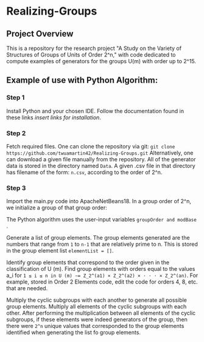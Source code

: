 # Realizing-Groups

## Project Overview
This is a repository for the research project "A Study on the Variety of Structures of Groups of Units of Order 2^n," 
with code dedicated to compute examples of generators for the groups U(m) with order up to 2^15.

## Example of use with Python Algorithm:
### Step 1
Install Python and your chosen IDE. Follow the documentation found in these links *insert links for installation*. 
### Step 2
Fetch required files. One can clone the repository via git:
`git clone https://github.com/twuamartin42/Realizing-Groups.git`
Alternatively, one can download a given file manually from the repository. 
All of the generator data is stored in the directory named `Data`.
A given .csv file in that directory has filename of the form:
`n.csv`, according to the order of 2^n. 
### Step 3
Import the main.py code into ApacheNetBeans18. In a group order of 2^n, we initialize a group of that group order:

The Python algorithm uses the user-input variables `groupOrder and modBase `.

Generate a list of group elements.
The group elements generated are the numbers that range from `1` to `n-1` that are relatively prime to n.
This is stored in the group element list `elementList = []`.

Identify group elements that correspond to the order given in the classification of U (m). 
Find group elements with orders equal to the values a_i for
`1 ≤ i ≤ n in U (m) ∼= Z_2^(a1) × Z_2^(a2) × · · · × Z_2^(an)`. 
For example, stored in Order 2 Elements code, edit the code for orders 4, 8, etc. that are needed. 

Multiply the cyclic subgroups with each another to generate all possible group elements. 
Multiply all elements of the cyclic subgroups with each other. After performing the multiplication between all elements of the cyclic subgroups,
if these elements were indeed generators of the group, then there were `2^n` unique values that corresponded to the
group elements identified when generating the list fo group elements.
